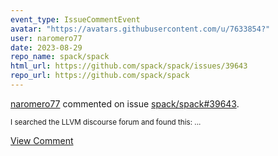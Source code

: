 ```yaml
---
event_type: IssueCommentEvent
avatar: "https://avatars.githubusercontent.com/u/7633854?"
user: naromero77
date: 2023-08-29
repo_name: spack/spack
html_url: https://github.com/spack/spack/issues/39643
repo_url: https://github.com/spack/spack
---
```


<a href='https://github.com/naromero77' target='_blank'>naromero77</a> commented on issue <a href='https://github.com/spack/spack/issues/39643' target='_blank'>spack/spack#39643</a>.

<small>I searched the LLVM discourse forum and found this:...</small>

<a href='https://github.com/spack/spack/issues/39643' target='_blank'>View Comment</a>